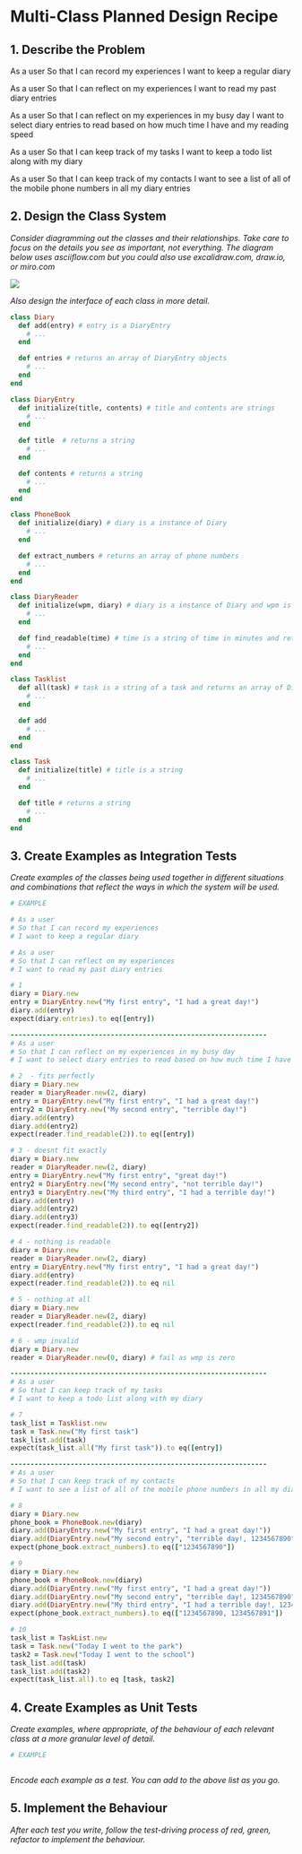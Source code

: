 # Multi-Class Planned Design Recipe

## 1. Describe the Problem

As a user
So that I can record my experiences
I want to keep a regular diary

As a user
So that I can reflect on my experiences
I want to read my past diary entries

As a user
So that I can reflect on my experiences in my busy day
I want to select diary entries to read based on how much time I have and my reading speed

As a user
So that I can keep track of my tasks
I want to keep a todo list along with my diary

As a user
So that I can keep track of my contacts
I want to see a list of all of the mobile phone numbers in all my diary entries

## 2. Design the Class System

_Consider diagramming out the classes and their relationships. Take care to
focus on the details you see as important, not everything. The diagram below
uses asciiflow.com but you could also use excalidraw.com, draw.io, or miro.com_

<img src="./design-class-system.png">

_Also design the interface of each class in more detail._

```ruby
class Diary
  def add(entry) # entry is a DiaryEntry
    # ...
  end

  def entries # returns an array of DiaryEntry objects
    # ...
  end
end

class DiaryEntry
  def initialize(title, contents) # title and contents are strings
    # ...
  end

  def title  # returns a string
    # ...
  end

  def contents # returns a string
    # ...
  end
end

class PhoneBook
  def initialize(diary) # diary is a instance of Diary
    # ...
  end

  def extract_numbers # returns an array of phone numbers
    # ...
  end
end

class DiaryReader
  def initialize(wpm, diary) # diary is a instance of Diary and wpm is an integer of number of words per minute reader can read
    # ...
  end

  def find_readable(time) # time is a string of time in minutes and returns instance of DiaryEntry. If no entry is readable, returns nil
    # ...
  end
end

class Tasklist
  def all(task) # task is a string of a task and returns an array of DiaryEntry objects
    # ...
  end

  def add
    # ...
  end
end

class Task
  def initialize(title) # title is a string
    # ...
  end

  def title # returns a string
    # ...
  end
end
```
## 3. Create Examples as Integration Tests
_Create examples of the classes being used together in different situations and
combinations that reflect the ways in which the system will be used._
```ruby
# EXAMPLE

# As a user
# So that I can record my experiences
# I want to keep a regular diary

# As a user
# So that I can reflect on my experiences
# I want to read my past diary entries

# 1
diary = Diary.new
entry = DiaryEntry.new("My first entry", "I had a great day!")
diary.add(entry)
expect(diary.entries).to eq([entry])

----------------------------------------------------------------
# As a user
# So that I can reflect on my experiences in my busy day
# I want to select diary entries to read based on how much time I have and my reading speed

# 2  - fits perfectly
diary = Diary.new
reader = DiaryReader.new(2, diary)
entry = DiaryEntry.new("My first entry", "I had a great day!")
entry2 = DiaryEntry.new("My second entry", "terrible day!")
diary.add(entry)
diary.add(entry2)
expect(reader.find_readable(2)).to eq([entry])

# 3 - doesnt fit exactly
diary = Diary.new
reader = DiaryReader.new(2, diary)
entry = DiaryEntry.new("My first entry", "great day!")
entry2 = DiaryEntry.new("My second entry", "not terrible day!")
entry3 = DiaryEntry.new("My third entry", "I had a terrible day!")
diary.add(entry)
diary.add(entry2)
diary.add(entry3)
expect(reader.find_readable(2)).to eq([entry2])

# 4 - nothing is readable
diary = Diary.new
reader = DiaryReader.new(2, diary)
entry = DiaryEntry.new("My first entry", "I had a great day!")
diary.add(entry)
expect(reader.find_readable(2)).to eq nil

# 5 - nothing at all
diary = Diary.new
reader = DiaryReader.new(2, diary)
expect(reader.find_readable(2)).to eq nil

# 6 - wmp invalid
diary = Diary.new
reader = DiaryReader.new(0, diary) # fail as wmp is zero

----------------------------------------------------------------
# As a user
# So that I can keep track of my tasks
# I want to keep a todo list along with my diary

# 7
task_list = Tasklist.new
task = Task.new("My first task")
task_list.add(task)
expect(task_list.all("My first task")).to eq([entry])

----------------------------------------------------------------
# As a user
# So that I can keep track of my contacts
# I want to see a list of all of the mobile phone numbers in all my diary entries

# 8 
diary = Diary.new
phone_book = PhoneBook.new(diary)
diary.add(DiaryEntry.new("My first entry", "I had a great day!"))
diary.add(DiaryEntry.new("My second entry", "terrible day!, 1234567890"))
expect(phone_book.extract_numbers).to eq(["1234567890"])

# 9
diary = Diary.new
phone_book = PhoneBook.new(diary)
diary.add(DiaryEntry.new("My first entry", "I had a great day!"))
diary.add(DiaryEntry.new("My second entry", "terrible day!, 1234567890"))
diary.add(DiaryEntry.new("My third entry", "I had a terrible day!, 1234567891"))
expect(phone_book.extract_numbers).to eq(["1234567890, 1234567891"])

# 10
task_list = TaskList.new
task = Task.new("Today I went to the park")
task2 = Task.new("Today I went to the school")
task_list.add(task)
task_list.add(task2)
expect(task_list.all).to eq [task, task2]
```

## 4. Create Examples as Unit Tests

_Create examples, where appropriate, of the behaviour of each relevant class at
a more granular level of detail._

```ruby
# EXAMPLE



```

_Encode each example as a test. You can add to the above list as you go._

## 5. Implement the Behaviour

_After each test you write, follow the test-driving process of red, green,
refactor to implement the behaviour._
